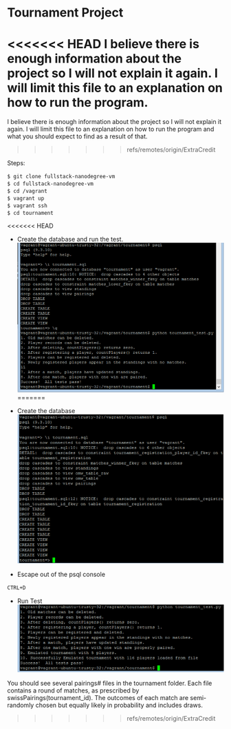 # Tournament Project

<<<<<<< HEAD
I believe there is enough information about the project so I will not explain it again. I will limit this file to an explanation on how to run the program.
=======
I believe there is enough information about the project so I will not explain it again. I will limit this file to an explanation on how to run the program and what you should expect to find as a result of that.
>>>>>>> refs/remotes/origin/ExtraCredit

Steps:

```sh
$ git clone fullstack-nanodegree-vm
$ cd fullstack-nanodegree-vm
$ cd /vagrant
$ vagrant up
$ vagrant ssh
$ cd tournament
```
<<<<<<< HEAD
- Create the database and run the test.
![alt text](https://github.com/wilbertcr/fullstack-nanodegree-vm/blob/master/vagrant/tournament/CreateDBAndRunTest.png)
=======
- Create the database
![alt text](https://github.com/wilbertcr/fullstack-nanodegree-vm/blob/ExtraCredit/vagrant/tournament/CreateDB.png)

- Escape out of the psql console
```sh
CTRL+D
```

- Run Test
![alt text](https://github.com/wilbertcr/fullstack-nanodegree-vm/blob/ExtraCredit/vagrant/tournament/run_test.png)


You should see several pairings# files in the tournament folder. Each file contains a round of matches, as prescribed
by swissPairings(tournament_id). The outcomes of each match are semi-randomly chosen but equally likely in probability and
includes draws.
>>>>>>> refs/remotes/origin/ExtraCredit
